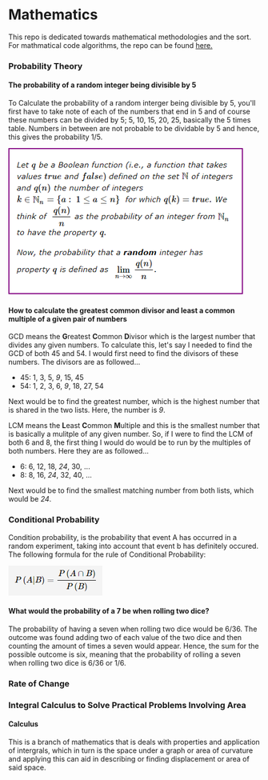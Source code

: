 # Mathematics
This repo is dedicated towards mathematical methodologies and the sort. For mathmatical code algorithms, the repo can be found [here.](https://github.com/LBruni98/Maths-Code-Samples)

### Probability Theory

#### The probability of a random integer being divisible by 5
To Calculate the probability of a random interger being divisible by 5, you'll first have to take note of each of the numbers that end in 5 and of course these numbers can be divided by 5; 5, 10, 15, 20, 25, basically the 5 times table. Numbers in between are not probable to be dividable by 5 and hence, this gives the probability 1/5.

![Probability](https://github.com/LBruni98/Mathematics/blob/master/Probability.PNG)

####  How to calculate the greatest common divisor and least a common multiple of a given pair of numbers
GCD means the **G**reatest **C**ommon **D**ivisor which is the largest number that divides any given numbers. To calculate this, let's say I needed to find the GCD of both 45 and 54. I would first need to find the divisors of these numbers. The divisors are as followed...
* 45: 1, 3, 5, *9*, 15, 45
* 54: 1, 2, 3, 6, *9*, 18, 27, 54

Next would be to find the greatest number, which is the highest number that is shared in the two lists. Here, the number is *9*.

LCM means the **L**east **C**ommon **M**ultiple and this is the smallest number that is basically a mulitple of any given number. So, if I were to find the LCM of both 6 and 8, the first thing I would do would be to run by the multiples of both numbers. Here they are as followed...
* 6: 6, 12, 18, *24*, 30, ...
* 8: 8, 16, *24*, 32, 40, ...

Next would be to find the smallest matching number from both lists, which would be *24*.

### Conditional Probability
Condition probability, is the probability that event A has occurred in a random experiment, taking into account that event b has definitely occured. The following formula for the rule of Conditional Probability:

![Conditional](https://github.com/LBruni98/Mathematics/blob/master/Conditional%20Probability.PNG)

#### What would the probability of a 7 be when rolling two dice?
The probability of having a seven when rolling two dice would be 6/36. The outcome was found adding two of each value of the two dice and then counting the amount of times a seven would appear. Hence, the sum for the possible outcome is six, meaning that the probability of rolling a seven when rolling two dice is 6/36 or 1/6.

### Rate of Change





### Integral Calculus to Solve Practical Problems Involving Area
#### Calculus


This is a branch of mathematics that is deals with properties and application of intergrals, which in turn is the space under a graph or area of curvature and applying this can aid in describing or finding displacement or area of said space.
